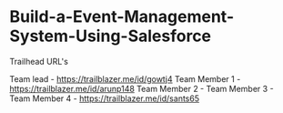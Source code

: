 # Build-a-Event-Management-System-Using-Salesforce

Trailhead URL's

Team lead -     https://trailblazer.me/id/gowtj4 
Team Member 1 - https://trailblazer.me/id/arunp148
Team Member 2 - 
Team Member 3 - 
Team Member 4 - https://trailblazer.me/id/sants65
